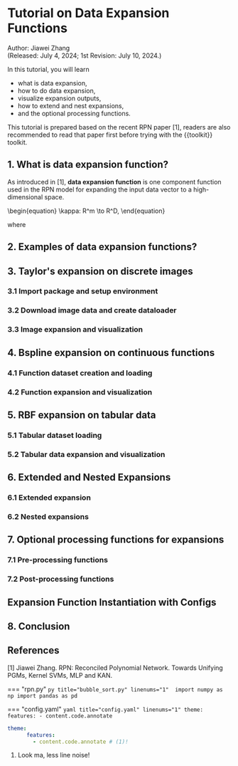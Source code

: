 # Tutorial on Data Expansion Functions

Author: Jiawei Zhang <br>
(Released: July 4, 2024; 1st Revision: July 10, 2024.)

In this tutorial, you will learn

* what is data expansion,
* how to do data expansion,
* visualize expansion outputs,
* how to extend and nest expansions,
* and the optional processing functions. 

This tutorial is prepared based on the recent RPN paper [1], readers are also 
recommended to read that paper first before trying with the {{toolkit}} toolkit.

## 1. What is data expansion function?

As introduced in [1], **data expansion function** is one component function used 
in the RPN model for expanding the input data vector to a high-dimensional space.



\begin{equation}
    \kappa: R^m \to R^D,
\end{equation}

where


## 2. Examples of data expansion functions?

## 3. Taylor's expansion on discrete images

### 3.1 Import package and setup environment

### 3.2 Download image data and create dataloader

### 3.3 Image expansion and visualization

## 4. Bspline expansion on continuous functions

### 4.1 Function dataset creation and loading

### 4.2 Function expansion and visualization

## 5. RBF expansion on tabular data

### 5.1 Tabular dataset loading

### 5.2 Tabular data expansion and visualization

## 6. Extended and Nested Expansions

### 6.1 Extended expansion

### 6.2 Nested expansions

## 7. Optional processing functions for expansions

### 7.1 Pre-processing functions

### 7.2 Post-processing functions

## Expansion Function Instantiation with Configs

## 8. Conclusion

## References

[1] Jiawei Zhang. RPN: Reconciled Polynomial Network. Towards Unifying PGMs, Kernel SVMs, MLP and KAN.



=== "rpn.py"
    ```py title="bubble_sort.py" linenums="1" 
    import numpy as np
    import pandas as pd 
    ```

=== "config.yaml"
    ``` yaml title="config.yaml" linenums="1"
    theme:
      features:
        - content.code.annotate
    ```

``` yaml
theme:
      features:
        - content.code.annotate # (1)!
```

1.  Look ma, less line noise!